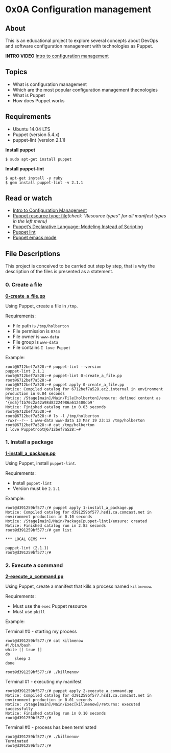 # 0x0A Configuration management

## About

This is an educational project to explore several concepts about DevOps and software configuration management with technologies as Puppet.

**INTRO VIDEO**
[Intro to configuration management](https://www.youtube.com/watch?v=ogYLFyp68cI&feature=youtu.be)

## Topics

-  What is configuration management
-  Which are the most popular configuration management thecnologies
-  What is Puppet
-  How does Puppet works

## Requirements

-  Ubuntu 14.04 LTS
-  Puppet (version 5.4.x)
-  puppet-lint (version 2.1.1)

**Install puppet**

```
$ sudo apt-get install puppet
```

**Install puppet-lint**

```
$ apt-get install -y ruby
$ gem install puppet-lint -v 2.1.1
```

## Read or watch

-  [Intro to Configuration Management](https://www.digitalocean.com/community/tutorials/an-introduction-to-configuration-management)
-  [Puppet resource type: file](https://puppet.com/docs/puppet/3.8/types/file.html)_(check “Resource types” for all manifest types in the left menu)_
-  [Puppet’s Declarative Language: Modeling Instead of Scripting](https://puppet.com/blog/puppets-declarative-language-modeling-instead-of-scripting/)
- [Puppet lint](http://puppet-lint.com/)
- [Puppet emacs mode](https://github.com/voxpupuli/puppet-mode)

## File Descriptions

This project is conceived to be carried out step by step, that is why the description of the files is presented as a statement.

### 0. Create a file

**[0-create_a_file.pp](0-create_a_file.pp)**

Using Puppet, create a file in `/tmp`.

Requirements:

- File path is `/tmp/holberton`
- File permission is `0744`
- File owner is `www-data`
- File group is `www-data`
- File contains `I love Puppet`

Example:

```
root@6712bef7a528:~# puppet-lint --version
puppet-lint 2.1.1
root@6712bef7a528:~# puppet-lint 0-create_a_file.pp
root@6712bef7a528:~# 
root@6712bef7a528:~# puppet apply 0-create_a_file.pp
Notice: Compiled catalog for 6712bef7a528.ec2.internal in environment production in 0.04 seconds
Notice: /Stage[main]/Main/File[holberton]/ensure: defined content as '{md5}f1b70c2a42a98d82224986a612400db9'
Notice: Finished catalog run in 0.03 seconds
root@6712bef7a528:~#
root@6712bef7a528:~# ls -l /tmp/holberton
-rwxr--r-- 1 www-data www-data 13 Mar 19 23:12 /tmp/holberton
root@6712bef7a528:~# cat /tmp/holberton
I love Puppetroot@6712bef7a528:~#
```
### 1. Install a package

**[1-install_a_package.pp](1-install_a_package.pp)**

Using Puppet, install `puppet-lint`.

Requirements:

- Install `puppet-lint`
- Version must be `2.1.1`

Example:

```
root@d391259bf577:/# puppet apply 1-install_a_package.pp
Notice: Compiled catalog for d391259bf577.hsd1.ca.comcast.net in environment production in 0.10 seconds
Notice: /Stage[main]/Main/Package[puppet-lint]/ensure: created
Notice: Finished catalog run in 2.83 seconds
root@d391259bf577:/# gem list

*** LOCAL GEMS ***

puppet-lint (2.1.1)
root@d391259bf577:/#
```

### 2. Execute a command

**[2-execute_a_command.pp](2-execute_a_command.pp)**

Using Puppet, create a manifest that kills a process named `killmenow`.

Requirements:

- Must use the `exec` Puppet resource
- Must use `pkill`

Example:

Terminal #0 - starting my process
```
root@d391259bf577:/# cat killmenow
#!/bin/bash
while [[ true ]]
do
    sleep 2
done

root@d391259bf577:/# ./killmenow
```

Terminal #1 - executing my manifest
```
root@d391259bf577:/# puppet apply 2-execute_a_command.pp
Notice: Compiled catalog for d391259bf577.hsd1.ca.comcast.net in environment production in 0.01 seconds
Notice: /Stage[main]/Main/Exec[killmenow]/returns: executed successfully
Notice: Finished catalog run in 0.10 seconds
root@d391259bf577:/# 
```

Terminal #0 - process has been terminated
```
root@d391259bf577:/# ./killmenow
Terminated
root@d391259bf577:/#
```